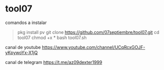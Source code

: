 # tool07
comandos a instalar
>pkg install pv
>git clone https://github.com/07septiembre/tool07.git
cd tool07
chmod +x *
bash tool07.sh

canal de youtube
https://www.youtube.com/channel/UCqRcxGOJF-yKpywoYx-X1jQ 

canal de telegram
https://t.me/az09dexter1999
